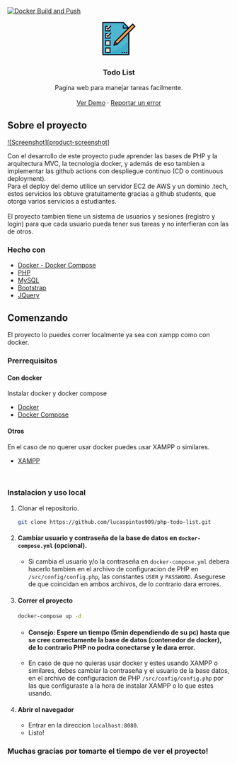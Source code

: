 [![Docker Build and Push](https://github.com/lucaspintos909/task-manager-php/actions/workflows/docker.yml/badge.svg?branch=main)](https://github.com/lucaspintos909/task-manager-php/actions/workflows/docker.yml)

<p align="center">
  <a href="https://github.com/lucaspintos909/php-todo-list">
    <img src="src/assets/icons/favicon.svg" alt="Logo" width="80" height="80">
  </a>

<h3 align="center">Todo List</h3>

  <p align="center">
    Pagina web para manejar tareas facilmente.
    <br />
    <br />
    <a href="https://tareas.lucaspintos.tech">Ver Demo</a>
    ·
    <a href="https://github.com/lucaspintos909/php-todo-list/issues">Reportar un error</a>
  </p>
</p>




## Sobre el proyecto

[![Screenshot][product-screenshot]](https://tareas.lucaspintos.tech)

Con el desarrollo de este proyecto pude aprender las bases de PHP y la arquitectura MVC, la tecnologia docker, y además de eso tambien a implementar las github actions con despliegue continuo (CD o continuous deployment). 
<br>
Para el deploy del demo utilice un servidor EC2 de AWS y un dominio .tech, estos servicios los obtuve gratuitamente gracias a github students, que otorga varios servicios a estudiantes.
<br>
<br>
El proyecto tambien tiene un sistema de usuarios y sesiones (registro y login) para que cada usuario pueda tener sus tareas y no interfieran con las de otros.



### Hecho con
* [Docker - Docker Compose](https://docs.docker.com/)
* [PHP](https://www.php.net/docs.php)
* [MySQL](https://hub.docker.com/_/mysql/)
* [Bootstrap](https://getbootstrap.com)
* [JQuery](https://jquery.com)


## Comenzando

El proyecto lo puedes correr localmente ya sea con xampp como con docker.


### Prerrequisitos

#### Con docker

Instalar docker y docker compose
* [Docker](https://www.docker.com/get-started)
* [Docker Compose](https://docs.docker.com/compose/install/)


#### Otros
En el caso de no querer usar docker puedes usar XAMPP o similares.
* [XAMPP](https://www.apachefriends.org/download.html)

<br>

### Instalacion y uso local

1. Clonar el repositorio.
 
   ```sh
   git clone https://github.com/lucaspintos909/php-todo-list.git
   ```
2. #### Cambiar usuario y contraseña de la base de datos en `docker-compose.yml` (opcional).
   -  Si cambia el usuario y/o la contraseña en `docker-compose.yml` debera hacerlo tambien en el archivo de configuracion de PHP en `/src/config/config.php`,
    las constantes `USER` y `PASSWORD`. Asegurese de que coincidan en ambos archivos, de lo contrario dara errores.
3. #### Correr el proyecto
   ```sh
   docker-compose up -d
   ```
   - #### Consejo: Espere un tiempo (5min dependiendo de su pc) hasta que se cree correctamente la base de datos (contenedor de docker), de lo contrario PHP no podra conectarse y le dara error.
   - En caso de que no quieras usar docker y estes usando XAMPP o similares, debes cambiar la contraseña y el usuario de la base datos, en el archivo de configuracion de PHP 
    `/src/config/config.php` por las que configuraste a la hora de instalar XAMPP o lo que estes usando.
 4. #### Abrir el navegador
     - Entrar en la direccion `localhost:8080`. <br>
     - Listo!
    

### Muchas gracias por tomarte el tiempo de ver el proyecto!